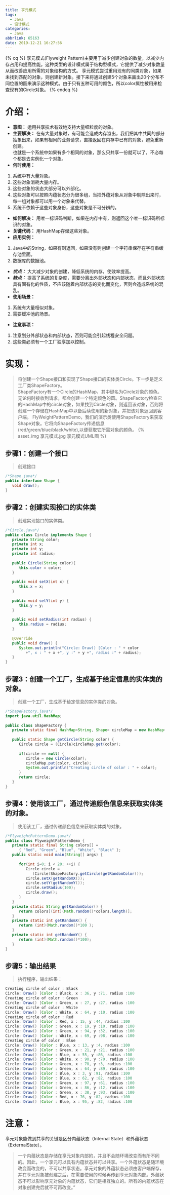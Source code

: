 ```yaml
---
title: 享元模式
tags:
  - Java
  - 设计模式
categories:
  - Java
abbrlink: 65163
date: 2019-12-21 16:27:56
---
```

{% cq %}
享元模式(Flyweight Pattern)主要用于减少创建对象的数量，以减少内存占用和提高性能。这种类型的设计模式属于结构型模式，它提供了减少对象数量从而改善应用所需的对象结构的方式。
享元模式尝试重用现有的同类对象，如果未找到匹配的对象，则创建新对象。接下来将通过创建5个对象来画出20个分布不同位置的圆来演示这种模式。由于只有五种可用的颜色，所以color属性被用来检查现有的Circle对象。
{% endcq %}
# 介绍：
- **意图：** 运用共享技术有效地支持大量细粒度的对象。
- **主要解决：** 在有大量对象时，有可能会造成内存溢出，我们把其中共同的部分抽象出来，如果有相同的业务请求，直接返回在内存中已有的对象，避免重新创建。  
也就是一个系统中如果有多个相同的对象，那么只共享一份就可以了，不必每个都是去实例化一个对象。
- **何时使用：**
1. 系统中有大量对象。
2. 这些对象消耗大量内存。
3. 这些对象的状态大部分可以外部化。
4. 这些对象可以按照内蕴状态分为很多组，当把外蕴对象从对象中剔除出来时，每一组对象都可以用一个对象来代替。
5. 系统不依赖于这些对象身份，这些对象是不可分辨的。
- **如何解决：** 用唯一标识码判断，如果在内存中有，则返回这个唯一标识码所标识的对象。
- **关键代码：** 用HashMap存储这些对象。
- **应用实例：** 
1. Java中的String，如果有则返回，如果没有则创建一个字符串保存在字符串缓存池里面。
2. 数据库的数据池。
- ***优点：*** 大大减少对象的创建，降低系统的内存，使效率提高。
- ***缺点：*** 提高了系统的复杂度，需要分离出外部状态和内部状态，而且外部状态具有固有化的性质，不应该随着内部状态的变化而变化，否则会造成系统的混乱。
- **使用场景：** 
1. 系统有大量相似对象。
2. 需要缓冲池的场景。
- **注意事项：** 
1. 注意划分外部状态和内部状态，否则可能会引起线程安全问题。
2. 这些类必须有一个工厂独享加以控制。
# 实现：
> 将创建一个Shape接口和实现了Shape接口的实体类Circle。下一步是定义工厂类ShapeFactory。  
ShapeFactory有一个Circle的HashMap，其中键名为Circle对象的颜色。无论何时接收到请求，都会创建一个特定颜色的圆。ShapeFactory检查它的HashMap中的circle对象，如果找到Circle对象，则返回该对象，否则将创建一个存储在HashMap中以备后续使用的新对象，并把该对象返回到客户端。
FlyWeightPatternDemo，我们的演示类使用ShapeFactory来获取Shape对象。它将向ShapeFactory传递信息(red/green/blue/black/white),以便获取它所需对象的颜色。
{% asset_img 享元模式.jpg 享元模式UML图 %}

## 步骤1：创建一个接口
> 创建接口

```java
/*Shape.java*/
public interface Shape {
   void draw();
}
```
## 步骤2：创建实现接口的实体类
> 创建实现接口的实体类。

```java
/*Circle.java*/
public class Circle implements Shape {
   private String color;
   private int x;
   private int y;
   private int radius;
 
   public Circle(String color){
      this.color = color;     
   }
 
   public void setX(int x) {
      this.x = x;
   }
 
   public void setY(int y) {
      this.y = y;
   }
 
   public void setRadius(int radius) {
      this.radius = radius;
   }
 
   @Override
   public void draw() {
      System.out.println("Circle: Draw() [Color : " + color 
         +", x : " + x +", y :" + y +", radius :" + radius);
   }
}
```
## 步骤3：创建一个工厂，生成基于给定信息的实体类的对象。
> 创建一个工厂，生成基于给定信息的实体类的对象。

```java
/*ShapeFactory.java*/
import java.util.HashMap;
 
public class ShapeFactory {
   private static final HashMap<String, Shape> circleMap = new HashMap<>();
 
   public static Shape getCircle(String color) {
      Circle circle = (Circle)circleMap.get(color);
 
      if(circle == null) {
         circle = new Circle(color);
         circleMap.put(color, circle);
         System.out.println("Creating circle of color : " + color);
      }
      return circle;
   }
}
```

## 步骤4：使用该工厂，通过传递颜色信息来获取实体类的对象。
> 使用该工厂，通过传递颜色信息来获取实体类的对象。

```java
/*FlyweightPatternDemo.java*/
public class FlyweightPatternDemo {
   private static final String colors[] = 
      { "Red", "Green", "Blue", "White", "Black" };
   public static void main(String[] args) {
 
      for(int i=0; i < 20; ++i) {
         Circle circle = 
            (Circle)ShapeFactory.getCircle(getRandomColor());
         circle.setX(getRandomX());
         circle.setY(getRandomY());
         circle.setRadius(100);
         circle.draw();
      }
   }
   private static String getRandomColor() {
      return colors[(int)(Math.random()*colors.length)];
   }
   private static int getRandomX() {
      return (int)(Math.random()*100 );
   }
   private static int getRandomY() {
      return (int)(Math.random()*100);
   }
}
```
## 步骤5：输出结果
> 执行程序，输出结果：

```java
Creating circle of color : Black
Circle: Draw() [Color : Black, x : 36, y :71, radius :100
Creating circle of color : Green
Circle: Draw() [Color : Green, x : 27, y :27, radius :100
Creating circle of color : White
Circle: Draw() [Color : White, x : 64, y :10, radius :100
Creating circle of color : Red
Circle: Draw() [Color : Red, x : 15, y :44, radius :100
Circle: Draw() [Color : Green, x : 19, y :10, radius :100
Circle: Draw() [Color : Green, x : 94, y :32, radius :100
Circle: Draw() [Color : White, x : 69, y :98, radius :100
Creating circle of color : Blue
Circle: Draw() [Color : Blue, x : 13, y :4, radius :100
Circle: Draw() [Color : Green, x : 21, y :21, radius :100
Circle: Draw() [Color : Blue, x : 55, y :86, radius :100
Circle: Draw() [Color : White, x : 90, y :70, radius :100
Circle: Draw() [Color : Green, x : 78, y :3, radius :100
Circle: Draw() [Color : Green, x : 64, y :89, radius :100
Circle: Draw() [Color : Blue, x : 3, y :91, radius :100
Circle: Draw() [Color : Blue, x : 62, y :82, radius :100
Circle: Draw() [Color : Green, x : 97, y :61, radius :100
Circle: Draw() [Color : Green, x : 86, y :12, radius :100
Circle: Draw() [Color : Green, x : 38, y :93, radius :100
Circle: Draw() [Color : Red, x : 76, y :82, radius :100
Circle: Draw() [Color : Blue, x : 95, y :82, radius :100
```

# 注意：

享元对象能做到共享的关键是区分内蕴状态（Internal State）和外蕴状态（ExternalState）。  
> 一个内蕴状态是存储在享元对象内部的，并且不会随环境改变而有所不同的。因此，一个享元可以具有内蕴状态并可以共享。一个外蕴状态是随环境改变而改变的，不可以共享状态。享元对象的外蕴状态必须由客户端保存，并在享元对象被创建之后，在需要使用的时候再传到享元对象内部。外蕴状态不可以影响享元对象的内蕴状态，它们是相互独立的。所有的内蕴状态在对象创建完后就不可再改变。”